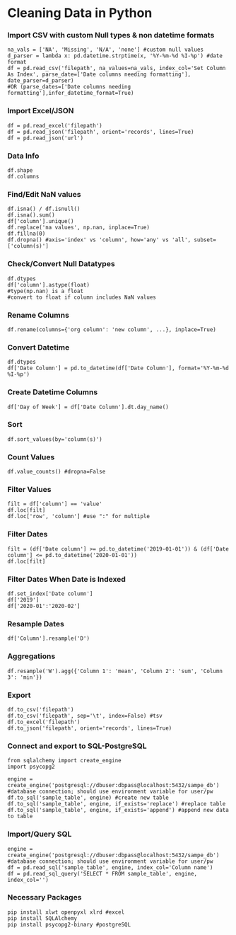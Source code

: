 # Cleaning Data in Python

### Import CSV with custom Null types & non datetime formats
```
na_vals = ['NA', 'Missing', 'N/A', 'none'] #custom null values
d_parser = lambda x: pd.datetime.strptime(x, '%Y-%m-%d %I-%p') #date format
df = pd.read_csv('filepath', na_values=na_vals, index_col='Set Column As Index', parse_date=['Date columns needing formatting'], date_parser=d_parser)
#OR (parse_dates=['Date columns needing formatting'],infer_datetime_format=True)
```

### Import Excel/JSON
```
df = pd.read_excel('filepath')
df = pd.read_json('filepath', orient='records', lines=True)
df = pd.read_json('url')
```

### Data Info
```
df.shape
df.columns
```

### Find/Edit NaN values
```
df.isna() / df.isnull()
df.isna().sum()
df['column'].unique()
df.replace('na values', np.nan, inplace=True)
df.fillna(0)
df.dropna() #axis='index' vs 'column', how='any' vs 'all', subset=['column(s)']
```

### Check/Convert Null Datatypes
```
df.dtypes
df['column'].astype(float) 
#type(np.nan) is a float
#convert to float if column includes NaN values
```

### Rename Columns
```
df.rename(columns={'org column': 'new column', ...}, inplace=True)
```

### Convert Datetime
```
df.dtypes
df['Date Column'] = pd.to_datetime(df['Date Column'], format='%Y-%m-%d %I-%p')
```

### Create Datetime Columns
```
df['Day of Week'] = df['Date Column'].dt.day_name()
```

### Sort
```
df.sort_values(by='column(s)')
```

### Count Values
```
df.value_counts() #dropna=False
```

### Filter Values
```
filt = df['column'] == 'value'
df.loc[filt]
df.loc['row', 'column'] #use ":" for multiple
```

### Filter Dates
```
filt = (df['Date column'] >= pd.to_datetime('2019-01-01')) & (df['Date column'] <= pd.to_datetime('2020-01-01'))
df.loc[filt]
```

### Filter Dates When Date is Indexed
```
df.set_index['Date column']
df['2019']
df['2020-01':'2020-02']
```

### Resample Dates
```
df['Column'].resample('D')
```

### Aggregations
```
df.resample('W').agg({'Column 1': 'mean', 'Column 2': 'sum', 'Column 3': 'min'})
```

### Export
```
df.to_csv('filepath')
df.to_csv('filepath', sep='\t', index=False) #tsv
df.to_excel('filepath')
df.to_json('filepath', orient='records', lines=True)
```

### Connect and export to SQL-PostgreSQL
```
from sqlalchemy import create_engine
import psycopg2

engine = create_engine('postgresql://dbuser:dbpass@localhost:5432/sampe_db') #database connection; should use environment variable for user/pw
df.to_sql('sample_table', engine) #create new table
df.to_sql('sample_table', engine, if_exists='replace') #replace table
df.to_sql('sample_table', engine, if_exists='append') #append new data to table
```

### Import/Query SQL
```
engine = create_engine('postgresql://dbuser:dbpass@localhost:5432/sampe_db') #database connection; should use environment variable for user/pw
df = pd.read_sql('sample_table', engine, index_col='Column name')
df = pd.read_sql_query('SELECT * FROM sample_table', engine, index_col='')
```

### Necessary Packages
```
pip install xlwt openpyxl xlrd #excel
pip install SQLAlchemy
pip install psycopg2-binary #postgreSQL
```
